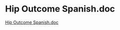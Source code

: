 # Hip Outcome Spanish.doc

[Hip Outcome Spanish.doc](Hip%20Outcome%20Spanish%20doc%2006b3950f36014019b4ac146ed96e9d9e/Hip_Outcome_Spanish.doc)